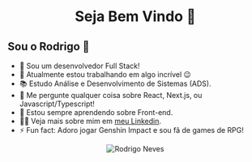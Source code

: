 <h1 align="center"> Seja Bem Vindo 🙂 </h1>


<div> 
<h2> Sou o Rodrigo  👋 </h2>

<ul>
  <li>🔭 Sou um desenvolvedor Full Stack!</li>
  <li>🔭 Atualmente estou trabalhando em algo incrível 😉</li>
  <li>📚 Estudo Análise e Desenvolvimento de Sistemas (ADS).</li>
  <li>💬 Me pergunte qualquer coisa sobre React, Next.js, ou Javascript/Typescript!</li>
  <li>🌱 Estou sempre aprendendo sobre Front-end.</li>
  <li>👨‍💻 Veja mais sobre mim em <a href="https://www.linkedin.com/in/rodrineves/">meu Linkedin</a>.</li>
  <li>⚡ Fun fact: Adoro jogar Genshin Impact e sou fã de games de RPG!</li>
</ul>
</div>

<div align="center">
  <img src="https://github-readme-stats.vercel.app/api/top-langs/?username=rodri-melo&layout=compact&theme=graywhite&title_color=268bd2" alt="Rodrigo Neves" />
</div>
